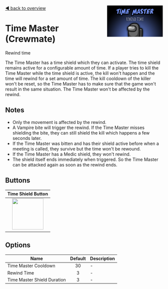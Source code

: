 [:arrow_backward: back to overview](https://github.com/laicosvk/theepicroles#roles "back to overview")
<img align="right" height="100" src="Time_Master.png"/>

# Time Master (Crewmate)
Rewind time

The Time Master has a time shield which they can activate. The time shield remains active for a configurable amount of time.
If a player tries to kill the Time Master while the time shield is active, the kill won't happen and the time will rewind for a set amount of time.
The kill cooldown of the killer won't be reset, so the Time Master has to make sure that the game won't result in the same situation.
The Time Master won't be affected by the rewind.

## Notes
- Only the movement is affected by the rewind.
- A Vampire bite will trigger the rewind. If the Time Master misses shielding the bite, they can still shield the kill which happens a few seconds later.
- If the Time Master was bitten and has their shield active before when a meeting is called, they survive but the time won't be rewound.
- If the Time Master has a Medic shield, they won't rewind.
- The shield itself ends immediately when triggered. So the Time Master can be attacked again as soon as the rewind ends.

## Buttons
| Time Shield Button |
| :------------: |
| <img width="100" height="100" src="../../TheEpicRoles/Resources/TimeShieldButton.png"/> |

## Options
| Name | Default | Description |
| --- | :---: | --- |
| Time Master Cooldown | 30 | - |
| Rewind Time | 3 | - |
| Time Master Shield Duration | 3 | - |